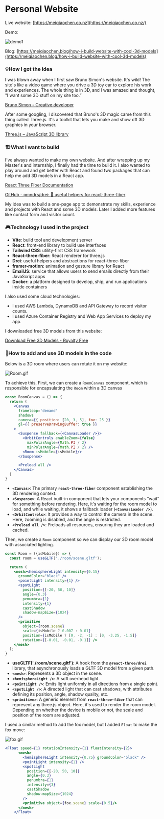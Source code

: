 # Personal Website

Live website: [https://meiqiaochen.co.nz](https://meiqiaochen.co.nz/)

Demo:

![demo1](https://github.com/erinchocolate/my-portfolio/blob/main/src/assets/project/portfolio.gif)

Blog: [https://meiqiaochen.blog/how-i-build-website-with-cool-3d-models](https://meiqiaochen.blog/how-i-build-website-with-cool-3d-models)

### 💡How I got the idea

I was blown away when I first saw Bruno Simon's website. It's wild! The site's like a video game where you drive a 3D toy car to explore his work and experiences. The whole thing is in 3D, and I was amazed and thought, "I want some 3D stuff on my site too.”

[Bruno Simon - Creative developer](https://bruno-simon.com/)

After some googling, I discovered that Bruno's 3D magic came from this thing called Three.js. It's a toolkit that lets you make and show off 3D graphics in your browser.

[Three.js – JavaScript 3D library](https://threejs.org/)

### 🏗️What I want to build

I've always wanted to make my own website. And after wrapping up my Master's and internship, I finally had the time to build it. I also wanted to play around and get better with React and found two packages that can help me add 3D models in a React app.

[React Three Fiber Documentation](https://docs.pmnd.rs/react-three-fiber/getting-started/introduction)

[GitHub - pmndrs/drei: 🥉 useful helpers for react-three-fiber](https://github.com/pmndrs/drei#readme)

My idea was to build a one-page app to demonstrate my skills, experience and projects with React and some 3D models. Later I added more features like contact form and visitor count.

### 🎮Technology I used in the project

- **Vite**: build tool and development server
- **React**: front-end library to build use interfaces
- **Tailwind CSS**: utility-first CSS framework
- **React-three-fiber**: React renderer for three.js
- **Drei**: useful helpers and abstractions for react-three-fiber
- **framer-motion:** animation and gesture library for React
- **EmailJS**: service that allows users to send emails directly from their JavaScript apps
- **Docker**: a platform designed to develop, ship, and run applications inside containers

I also used some cloud technologies:

- I used AWS Lambda, DynamoDB and API Gateway to record visitor counts.
- I used Azure Container Registry and Web App Services to deploy my app.

I downloaded free 3D models from this website:

[Download Free 3D Models - Royalty Free](https://sketchfab.com/features/free-3d-models)

### 🎲How to add and use 3D models in the code

Below is a 3D room where users can rotate it on my website:

![Room.gif](https://prod-files-secure.s3.us-west-2.amazonaws.com/b6693b30-64e0-4ee1-a370-b4803aa09a05/1b72a979-5d2c-4b49-ab8d-f0733d655131/Room.gif)

To achieve this,  First, we can create a `RoomCanvas` component, which is responsible for encapsulating the `Room` within a 3D canvas

```jsx
const RoomCanvas = () => {
  return (
    <Canvas
      frameloop='demand'
      shadows
      camera={{ position: [20, 3, 5], fov: 25 }}
      gl={{ preserveDrawingBuffer: true }}
    >
      <Suspense fallback={<CanvasLoader />}>
        <OrbitControls enableZoom={false}
          maxPolarAngle={Math.PI / 2}
          minPolarAngle={Math.PI / 2} />
        <Room isMobile={isMobile}/>
      </Suspense>

      <Preload all />
    </Canvas>
  )
}
```

- **`<Canvas>`**: The primary **`react-three-fiber`** component establishing the 3D rendering context.
- **`<Suspense>`**: A React built-in component that lets your components “wait” for something before rendering. Here, it's waiting for the room model to load, and while waiting, it shows a fallback loader (**`<CanvasLoader />`**).
- **`<OrbitControls>`**: It provides a way to control the camera in the scene. Here, zooming is disabled, and the angle is restricted.
- **`<Preload all />`**: Preloads all resources, ensuring they are loaded and cached.

Then, we create a `Room` component so we can display our 3D room model with associated lighting.

```jsx
const Room = ({isMobile}) => {
  const room = useGLTF('./room/scene.gltf');

  return (
    <mesh><hemisphereLight intensity={0.15}
      groundColor="black" />
      <pointLight intensity={1} />
      <spotLight
        position={[-20, 50, 10]}
        angle={0.3}
        penumbra={1}
        intensity={1}
        castShadow
        shadow-mapSize={1024}
      />
      <primitive
        object={room.scene}
        scale={isMobile ? 0.007 : 0.01}
        position={isMobile ? [0, -2, -1] : [0, -3.25, -1.5]}
        rotation={[-0.01, -0.01, -0.1]} />
    </mesh>
  );
}
```

- **useGLTF('./room/scene.gltf')**: A hook from the **`@react-three/drei`** library, that asynchronously loads a GLTF 3D model from a given path.
- **`<mesh>`**: Represents a 3D object in the scene.
- **`<hemisphereLight />`**: A soft overhead light.
- **`<pointLight />`**: Emits light uniformly in all directions from a single point.
- **`<spotLight />`**: A directed light that can cast shadows, with attributes defining its position, angle, shadow quality, etc.
- **`<primitive>`**: A generic element from **`react-three-fiber`** that can represent any three.js object. Here, it's used to render the room model. Depending on whether the device is mobile or not, the scale and position of the room are adjusted.

I used a similar method to add the fox model, but I added `Float` to make the fox move:

![fox.gif](https://prod-files-secure.s3.us-west-2.amazonaws.com/b6693b30-64e0-4ee1-a370-b4803aa09a05/b3e05ed4-42af-4b9f-a9c2-5a6620dabc3c/fox.gif)

```jsx
<Float speed={1} rotationIntensity={1} floatIntensity={2}>
      <mesh>
        <hemisphereLight intensity={0.75} groundColor="black" />
        <pointLight intensity={1} />
        <spotLight
          position={[-20, 50, 10]}
          angle={0.3}
          penumbra={1}
          intensity={3}
          castShadow
          shadow-mapSize={1024}
        />
        <primitive object={fox.scene} scale={0.5}/>
      </mesh>
    </Float>
```



